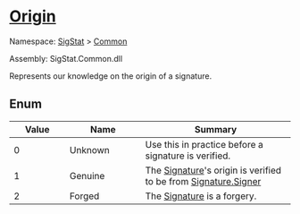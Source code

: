 # [Origin](./Origin.md)
Namespace: [SigStat]() > [Common](./README.md)

Assembly: SigStat.Common.dll


Represents our knowledge on the origin of a signature.

##	Enum

| Value | Name | Summary | 
| --- | --- | --- | 
| 0<img width=200/>| Unknown<img width=200/>| Use this in practice before a signature is verified.<img width=200/>| <br>
| 1<img width=200/>| Genuine<img width=200/>| The [Signature](https://github.com/hargitomi97/sigstat/blob/master/docs/md/SigStat/Common/Signature.md)'s origin is verified to be from [Signature.Signer](https://github.com/hargitomi97/sigstat/blob/master/docs/md/SigStat/Common/Signature.md)<img width=200/>| <br>
| 2<img width=200/>| Forged<img width=200/>| The [Signature](https://github.com/hargitomi97/sigstat/blob/master/docs/md/SigStat/Common/Signature.md) is a forgery.<img width=200/>| <br>


